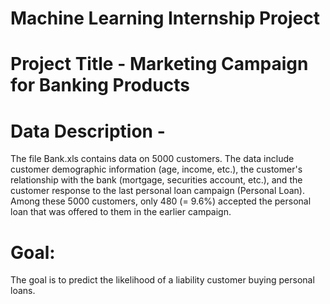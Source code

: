 # Machine Learning Internship Project

# Project Title - Marketing Campaign for Banking Products

# Data Description - 
The file Bank.xls contains data on 5000 customers. The data include customer
demographic information (age, income, etc.), the customer's relationship with the bank
(mortgage, securities account, etc.), and the customer response to the last personal
loan campaign (Personal Loan).
Among these 5000 customers, only 480 (= 9.6%) accepted the personal loan that was
offered to them in the earlier campaign.

# Goal:
The goal is to predict the likelihood of a liability customer buying personal
loans.
